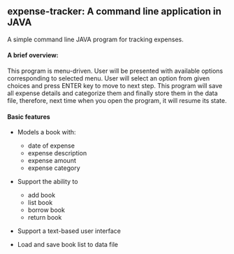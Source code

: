 ## expense-tracker: A command line application in JAVA
A simple command line JAVA program for tracking expenses.

#### A brief overview:
This program is menu-driven. User will be presented with available options corresponding to selected menu.
User will select an option from given choices and press ENTER key to move to next step.
This program will save all expense details and categorize them and finally store them in the data file, therefore, next time when you open the program, it will resume its state.

#### Basic features
* Models a book with:
    * date of expense
    * expense description
    * expense amount
    * expense category
  

* Support the ability to
    * add book
    * list book
    * borrow book
    * return book
* Support a text-based user interface
* Load and save book list to data file